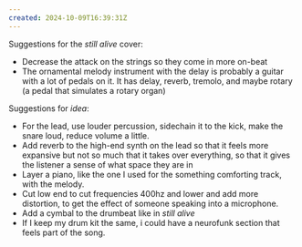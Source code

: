 ```yaml
---
created: 2024-10-09T16:39:31Z
---
```


Suggestions for the _still alive_ cover:
- Decrease the attack on the strings so they come in more on-beat
- The ornamental melody instrument with the delay is probably a guitar with a lot of pedals on it. It has delay, reverb, tremolo, and maybe rotary (a pedal that simulates a rotary organ)

Suggestions for _idea_:
- For the lead, use louder percussion, sidechain it to the kick, make the snare loud, reduce volume a little.
- Add reverb to the high-end synth on the lead so that it feels more expansive but not so much that it takes over everything, so that it gives the listener a sense of what space they are in
- Layer a piano, like the one I used for the something comforting track, with the melody.
- Cut low end to cut frequencies 400hz and lower and add more distortion, to get the effect of someone speaking into a microphone.
- Add a cymbal to the drumbeat like in _still alive_
- If I keep my drum kit the same, i could have a neurofunk section that feels part of the song.
